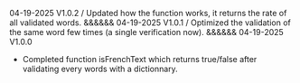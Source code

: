 04-19-2025
V1.0.2
/ Updated how the function works, it returns the rate of all validated words.
&&&&&&
04-19-2025
V1.0.1
/ Optimized the validation of the same word few times (a single verification now).
&&&&&&
04-19-2025
V1.0.0
+ Completed function isFrenchText which returns true/false after validating every words with a dictionnary.
